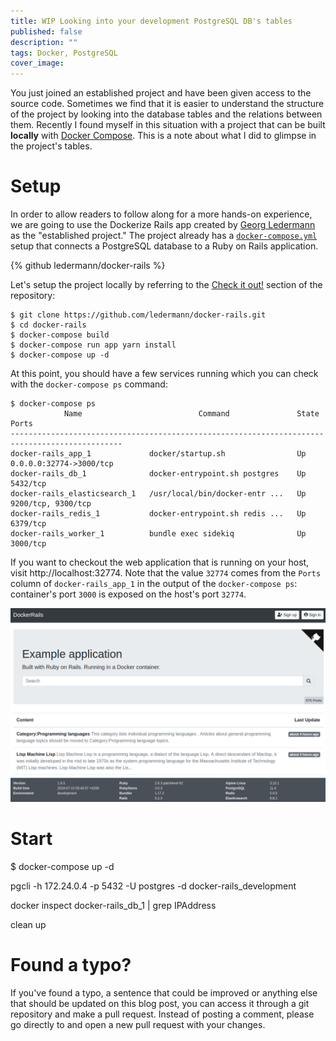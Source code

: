 ```yaml
---
title: WIP Looking into your development PostgreSQL DB's tables
published: false
description: ""
tags: Docker, PostgreSQL
cover_image:
---
```


You just joined an established project and have been given access to the source code. Sometimes we find that it is easier to understand the structure of the project by looking into the database tables and the relations between them. Recently I found myself in this situation with a project that can be built **locally** with [Docker Compose](https://docs.docker.com/compose/). This is a note about what I did to glimpse in the project's tables.

# Setup

In order to allow readers to follow along for a more hands-on experience, we are going to use the Dockerize Rails app created by [Georg Ledermann](https://github.com/ledermann) as the "established project." The project already has a [`docker-compose.yml`](https://github.com/ledermann/docker-rails/blob/c7e0e5d8be469638d21cd13d500d4e5cd4873f8e/docker-compose.yml) setup that connects a PostgreSQL database to a Ruby on Rails application.

{% github ledermann/docker-rails %}

Let's setup the project locally by referring to the [Check it out!](https://github.com/ledermann/docker-rails/tree/c7e0e5d8be469638d21cd13d500d4e5cd4873f8e#check-it-out) section of the repository:

```console
$ git clone https://github.com/ledermann/docker-rails.git
$ cd docker-rails
$ docker-compose build
$ docker-compose run app yarn install
$ docker-compose up -d
```

At this point, you should have a few services running which you can check with the `docker-compose ps` command:

```console
$ docker-compose ps
            Name                          Command               State            Ports
-----------------------------------------------------------------------------------------------
docker-rails_app_1             docker/startup.sh                Up      0.0.0.0:32774->3000/tcp
docker-rails_db_1              docker-entrypoint.sh postgres    Up      5432/tcp
docker-rails_elasticsearch_1   /usr/local/bin/docker-entr ...   Up      9200/tcp, 9300/tcp
docker-rails_redis_1           docker-entrypoint.sh redis ...   Up      6379/tcp
docker-rails_worker_1          bundle exec sidekiq              Up      3000/tcp
```

If you want to checkout the web application that is running on your host, visit http://localhost:32774. Note that the value `32774` comes from the `Ports` column of `docker-rails_app_1` in the output of the `docker-compose ps`: container's port `3000` is exposed on the host's port `32774`.

![The demo Docker-Rails app](./assets/docker_rails.png)


# Start
$ docker-compose up -d


pgcli -h 172.24.0.4 -p 5432 -U postgres -d docker-rails_development

docker inspect docker-rails_db_1 | grep IPAddress

clean up


# Found a typo?

If you've found a typo, a sentence that could be improved or anything else that should be updated on this blog post, you can access it through a git repository and make a pull request. Instead of posting a comment, please go directly to <REPO URL> and open a new pull request with your changes.




